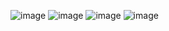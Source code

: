 ![image](https://github.com/Drlordbasil/GrandExchangeAI/assets/126736516/f37dcc68-1bc6-486c-8ec8-ea6dd4aa974a)
![image](https://github.com/Drlordbasil/GrandExchangeAI/assets/126736516/a1b44a0b-7197-4a8d-b8ea-4e8b3c0bc1a1)
![image](https://github.com/Drlordbasil/GrandExchangeAI/assets/126736516/f9a097a6-3215-4767-9958-1cc3b78e7ac9)
![image](https://github.com/Drlordbasil/GrandExchangeAI/assets/126736516/997f6cc2-45a8-46d9-b4da-4ea09c6a14f0)

